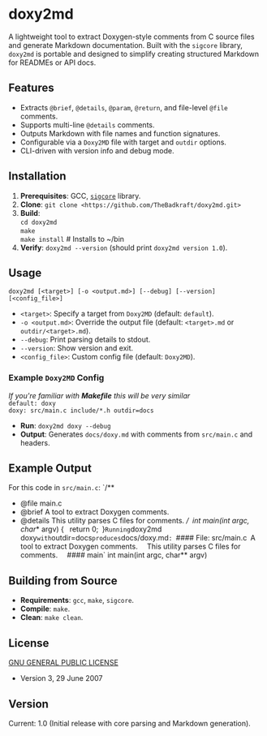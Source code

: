 # doxy2md

A lightweight tool to extract Doxygen-style comments from C source files and generate Markdown documentation. Built with the `sigcore` library, `doxy2md` is portable and designed to simplify creating structured Markdown for READMEs or API docs.

## Features
- Extracts `@brief`, `@details`, `@param`, `@return`, and file-level `@file` comments.
- Supports multi-line `@details` comments.
- Outputs Markdown with file names and function signatures.
- Configurable via a `Doxy2MD` file with target and `outdir` options.
- CLI-driven with version info and debug mode.

## Installation
1. **Prerequisites**: GCC, [`sigcore`][1] library.
2. **Clone**: `git clone <https://github.com/TheBadkraft/doxy2md.git>`
3. **Build**:  
   `cd doxy2md`  
   `make`  
   `make install`  # Installs to ~/bin  
4. **Verify**: `doxy2md --version` (should print `doxy2md version 1.0`).

## Usage
`doxy2md [<target>] [-o <output.md>] [--debug] [--version] [<config_file>]`  
- `<target>`: Specify a target from `Doxy2MD` (default: `default`).
- `-o <output.md>`: Override the output file (default: `<target>.md` or `outdir/<target>.md`).
- `--debug`: Print parsing details to stdout.
- `--version`: Show version and exit.
- `<config_file>`: Custom config file (default: `Doxy2MD`).

### Example `Doxy2MD` Config
*If you're familiar with **Makefile** this will be very similar*  
`default: doxy`  
`doxy: src/main.c include/*.h outdir=docs`  
- **Run**: `doxy2md doxy --debug`
- **Output**: Generates `docs/doxy.md` with comments from `src/main.c` and headers.

## Example Output
For this code in `src/main.c`:
`/**
 * @file main.c
 * @brief A tool to extract Doxygen comments.
 * @details This utility parses C files for comments.
 */`
`int main(int argc, char** argv) {`
`    return 0;`
`}`
Running `doxy2md doxy` with `outdir=docs` produces `docs/doxy.md`:
`#### File: src/main.c`
`A tool to extract Doxygen comments.`
` `
`This utility parses C files for comments.`
` `
`#### main`
int main(int argc, char** argv)

## Building from Source
- **Requirements**: `gcc`, `make`, `sigcore`.
- **Compile**: `make`.
- **Clean**: `make clean`.

## License
[GNU GENERAL PUBLIC LICENSE][2]
- Version 3, 29 June 2007

## Version
Current: 1.0 (Initial release with core parsing and Markdown generation).

[1]: https://github.com/TheBadkraft/sigcore  
[2]: https://github.com/TheBadkraft/doxy2md/blob/main/LICENSE
